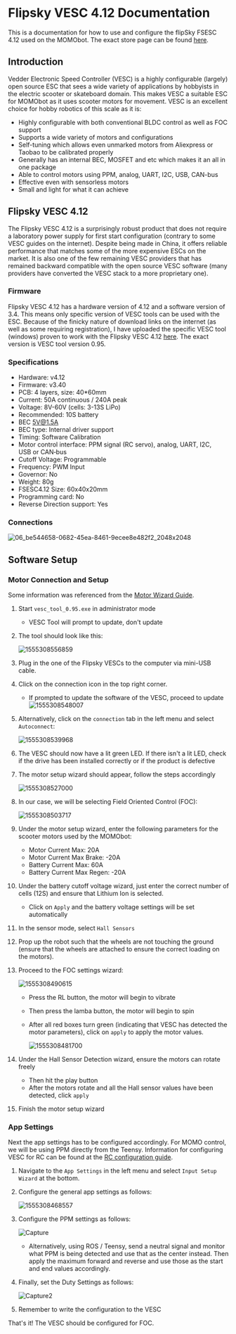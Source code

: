 # Flipsky VESC 4.12 Documentation 

This is a documentation for how to use and configure the flipSky FSESC 4.12 used on the MOMObot. The exact store page can be found [here](<https://flipsky.net/products/torque-esc-vesc-%C2%AE-bldc-electronic-speed-controller> ). 

## Introduction

Vedder Electronic Speed Controller (VESC) is a highly configurable (largely) open source ESC that sees a wide variety of applications by hobbyists in the electric scooter or skateboard domain. This makes VESC a suitable ESC for MOMObot as it uses scooter motors for movement. VESC is an excellent choice for hobby robotics of this scale as it is:

- Highly configurable with both conventional BLDC control as well as FOC support
- Supports a wide variety of motors and configurations
- Self-tuning which allows even unmarked motors from Aliexpress or Taobao to be calibrated properly
- Generally has an internal BEC, MOSFET and etc which makes it an all in one package 
- Able to control motors using PPM, analog, UART, I2C, USB, CAN-bus
- Effective even with sensorless motors
- Small and light for what it can achieve



## Flipsky VESC 4.12

The Flipsky VESC 4.12 is a surprisingly robust product that does not require a laboratory power supply for first start configuration (contrary to some VESC guides on the internet). Despite being made in China, it offers reliable performance that matches some of the more expensive ESCs on the market. It is also one of the few remaining VESC providers that has remained backward compatible with the open source VESC software (many providers have converted the VESC stack to a more proprietary one).

### Firmware

Flipsky VESC 4.12 has a hardware version of 4.12 and a software version of 3.4. This means only specific version of VESC tools can be used with the ESC. Because of the finicky nature of download links on the internet (as well as some requiring registration), I have uploaded the specific VESC tool (windows) proven to work with the Flipsky VESC 4.12 [here](https://drive.google.com/file/d/1Co-ZkWsYtM6cXchykglwBf2F281r1QB_/view?usp=sharing). The exact version is VESC tool version 0.95.

### Specifications

- Hardware: v4.12
- Firmware: v3.40
- PCB: 4 layers, size: 40*60mm
- Current: 50A continuous / 240A peak
- Voltage: 8V-60V (cells: 3-13S LiPo)
- Recommended: 10S battery
- BEC 5V@1.5A
- BEC type: Internal driver support
- Timing: Software Calibration
- Motor control interface: PPM signal (RC servo), analog, UART, I2C,    USB or CAN‐bus
- Cutoff Voltage: Programmable
- Frequency: PWM Input
- Governor: No
- Weight: 80g
- FSESC4.12 Size: 60x40x20mm
- Programming card: No
- Reverse Direction support: Yes

### Connections

![06_be544658-0682-45ea-8461-9ecee8e482f2_2048x2048](assets/06_be544658-0682-45ea-8461-9ecee8e482f2_2048x2048.jpg)



## Software Setup

### Motor Connection and Setup

Some information was referenced from the [Motor Wizard Guide](<https://cdn.shopify.com/s/files/1/0011/4039/1996/files/Motor_Setup_Wizard.pdf?11313553160569203029> ).

1. Start ```vesc_tool_0.95.exe``` in administrator mode

   - VESC Tool will prompt to update, don't update

2. The tool should look like this:

   ![1555308556859](assets/1555308556859.png)

3. Plug in the one of the Flipsky VESCs to the computer via mini-USB cable. 

4. Click on the connection icon in the top right corner.

   - If prompted to update the software of the VESC, proceed to update![1555308548007](assets/1555308548007.png)

5. Alternatively, click on the ```connection``` tab in the left menu and select ```Autoconnect```:

   ![1555308539968](assets/1555308539968.png)

6. The VESC should now have a lit green LED. If there isn't a lit LED, check if the drive has been installed correctly or if the product is defective

7. The motor setup wizard should appear, follow the steps accordingly

   ![1555308527000](assets/1555308527000.png)

8. In our case, we will be selecting Field Oriented Control (FOC):

   ![1555308503717](assets/1555308503717.png)

9. Under the motor setup wizard, enter the following parameters for the scooter motors used by the MOMObot:

   - Motor Current Max: 20A
   - Motor Current Max Brake: -20A
   - Battery Current Max: 60A
   - Battery Current Max Regen: -20A

10. Under the battery cutoff voltage wizard, just enter the correct number of cells (12S) and ensure that Lithium Ion is selected. 

    - Click on ```Apply``` and the battery voltage settings will be set automatically

11. In the sensor mode, select ```Hall Sensors```

12. Prop up the robot such that the wheels are not touching the ground (ensure that the wheels are attached to ensure the correct loading on the motors). 

13. Proceed to the FOC settings wizard:

    ![1555308490615](assets/1555308490615.png)

    - Press the RL button, the motor will begin to vibrate

    - Then press the lamba button, the motor will begin to spin

    - After all red boxes turn green (indicating that VESC has detected the motor parameters), click on ```apply``` to apply the motor values.

      ![1555308481700](assets/1555308481700.png)

14. Under the Hall Sensor Detection wizard, ensure the motors can rotate freely

    - Then hit the play button
    - After the motors rotate and all the Hall sensor values have been detected, click `apply`

15. Finish the motor setup wizard



### App Settings

Next the app settings has to be configured accordingly. For MOMO control, we will be using PPM directly from the Teensy. Information for configuring VESC for RC can be found at the [RC configuration guide](<https://cdn.shopify.com/s/files/1/0011/4039/1996/files/Input_Setup_Wizard_for_single_VESC_using_a_PPM_signal_radio_controller.pdf?11313553160569203029> ).

1. Navigate to the `App Settings` in the left menu and select `Input Setup Wizard` at the bottom.

2. Configure the general app settings as follows:

   ![1555308468557](assets/1555308468557.png)

3. Configure the PPM settings as follows:

   ![Capture](assets/Capture.PNG)

   -  Alternatively, using ROS / Teensy, send a neutral signal and monitor what PPM is being detected and use that as the center instead. Then apply the maximum forward and reverse and use those as the start and end values accordingly.

4. Finally, set the Duty Settings as follows:

   ![Capture2](assets/Capture2.PNG)

5. Remember to write the configuration to the VESC



That's it! The VESC should be configured for FOC.